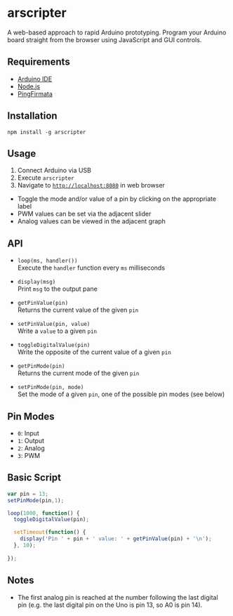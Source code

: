 # arscripter
A web-based approach to rapid Arduino prototyping. Program your Arduino board straight from the browser using JavaScript and GUI controls.


## Requirements
- [Arduino IDE](https://www.arduino.cc/en/Main/Software)
- [Node.js](https://nodejs.org/en/)
- [PingFirmata](http://johnny-five.io/api/proximity/#pingfirmata)


## Installation
`npm install -g arscripter`


## Usage
1. Connect  Arduino via USB
1. Execute `arscripter`
1. Navigate to [`http://localhost:8080`](http://localhost:8080) in web browser


- Toggle the mode and/or value of a pin by clicking on the appropriate label
- PWM values can be set via the adjacent slider
- Analog values can be viewed in the adjacent graph


## API
- `loop(ms, handler())`<br/>Execute the `handler` function every `ms` milliseconds

- `display(msg)`<br/>Print `msg` to the output pane


- `getPinValue(pin)`<br/>Returns the current value of the given `pin`


- `setPinValue(pin, value)`<br/>Write a `value` to a given `pin`


- `toggleDigitalValue(pin)`<br/>Write the opposite of the current value of a given `pin`


- `getPinMode(pin)`<br/>Returns the current mode of the given `pin`


- `setPinMode(pin, mode)`<br/>Set the mode of a given `pin`, one of the possible pin modes (see below)


## Pin Modes
- `0`: Input
- `1`: Output
- `2`: Analog
- `3`: PWM


## Basic Script
```javascript
var pin = 13;
setPinMode(pin,1);

loop(1000, function() {  
  toggleDigitalValue(pin);

  setTimeout(function() {
  	display('Pin ' + pin + ' value: ' + getPinValue(pin) + '\n');
  }, 10);
  
});
```


## Notes
- The first analog pin is reached at the number following the last digital pin (e.g. the last digital pin on the Uno is pin 13, so A0 is pin 14).


<!--
![image](https://github.com/richard92m/web-arduino/raw/master/assets/led-blink.gif)
-->

